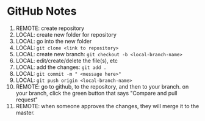 # GitHub Notes

1. REMOTE: create repository
2. LOCAL:  create new folder for repository
3. LOCAL:  go into the new folder
4. LOCAL:  `git clone <link to repository>`
5. LOCAL:  create new branch:  `git checkout -b <local-branch-name>`
6. LOCAL:  edit/create/delete the file(s), etc
7. LOCAL:  add the changes:  `git add .`
8. LOCAL:  `git commit -m " <message here>"`
9. LOCAL:  `git push origin <local-branch-name>`
10. REMOTE: go to github, to the repository, and then to  your branch.
            on your branch, click the green button that says "Compare and pull request"
11. REMOTE: when someone approves the changes, they will merge it to the master.
